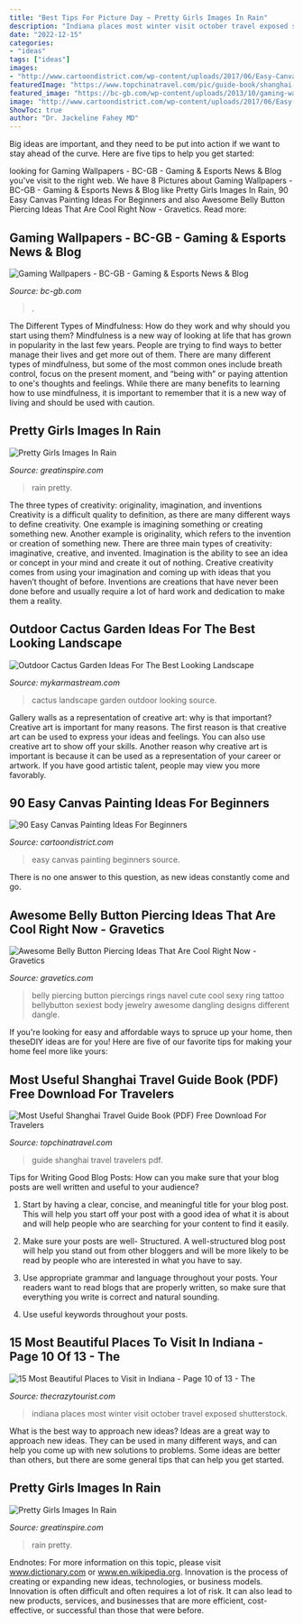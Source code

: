 ```yaml
---
title: "Best Tips For Picture Day ~ Pretty Girls Images In Rain"
description: "Indiana places most winter visit october travel exposed shutterstock"
date: "2022-12-15"
categories:
- "ideas"
tags: ["ideas"]
images:
- "http://www.cartoondistrict.com/wp-content/uploads/2017/06/Easy-Canvas-Painting-Ideas-For-Beginners21-1.jpg"
featuredImage: "https://www.topchinatravel.com/pic/guide-book/shanghai-guide-book/shanghai-guide-book_08.jpg"
featured_image: "https://bc-gb.com/wp-content/uploads/2013/10/gaming-wallpapers-games-303.jpg"
image: "http://www.cartoondistrict.com/wp-content/uploads/2017/06/Easy-Canvas-Painting-Ideas-For-Beginners21-1.jpg"
ShowToc: true
author: "Dr. Jackeline Fahey MD"
---
```



Big ideas are important, and they need to be put into action if we want to stay ahead of the curve. Here are five tips to help you get started: 

	

		
looking for Gaming Wallpapers - BC-GB - Gaming &amp; Esports News &amp; Blog you've visit to the right web. We have 8 Pictures about Gaming Wallpapers - BC-GB - Gaming &amp; Esports News &amp; Blog like Pretty Girls Images In Rain, 90 Easy Canvas Painting Ideas For Beginners and also Awesome Belly Button Piercing Ideas That Are Cool Right Now - Gravetics. Read more:
		
    
## Gaming Wallpapers - BC-GB - Gaming &amp; Esports News &amp; Blog

<img loading=lazy src="https://bc-gb.com/wp-content/uploads/2013/10/gaming-wallpapers-games-303.jpg" onerror="this.onerror=null;this.src='https://tse4.mm.bing.net/th?id=OIP.YnmLf8ofoQ2FXOImNJs9VgHaEK&amp;pid=15.1';" alt="Gaming Wallpapers - BC-GB - Gaming &amp; Esports News &amp; Blog">

_Source: bc-gb.com_

>. 

	

The Different Types of Mindfulness: How do they work and why should you start using them?
Mindfulness is a new way of looking at life that has grown in popularity in the last few years. People are trying to find ways to better manage their lives and get more out of them. There are many different types of mindfulness, but some of the most common ones include breath control, focus on the present moment, and “being with” or paying attention to one's thoughts and feelings. While there are many benefits to learning how to use mindfulness, it is important to remember that it is a new way of living and should be used with caution.

    
## Pretty Girls Images In Rain

<img loading=lazy src="https://greatinspire.com/wp-content/uploads/2016/06/Pretty-Girls-Images-In-Rain-3.jpg" onerror="this.onerror=null;this.src='https://tse1.mm.bing.net/th?id=OIP.0BO5Tnfy1xHCkNBpyEE8kQHaLG&amp;pid=15.1';" alt="Pretty Girls Images In Rain">

_Source: greatinspire.com_

>rain pretty. 

	

The three types of creativity: originality, imagination, and inventions
Creativity is a difficult quality to definition, as there are many different ways to define creativity. One example is imagining something or creating something new. Another example is originality, which refers to the invention or creation of something new. 
There are three main types of creativity: imaginative, creative, and invented. Imagination is the ability to see an idea or concept in your mind and create it out of nothing. Creative creativity comes from using your imagination and coming up with ideas that you haven’t thought of before. Inventions are creations that have never been done before and usually require a lot of hard work and dedication to make them a reality.

    
## Outdoor Cactus Garden Ideas For The Best Looking Landscape

<img loading=lazy src="https://mykarmastream.com/wp-content/uploads/2017/08/cactus-garden-9.jpg" onerror="this.onerror=null;this.src='https://tse4.mm.bing.net/th?id=OIP.JfxXK4EJu5kD7aKDXvW0RQHaLI&amp;pid=15.1';" alt="Outdoor Cactus Garden Ideas For The Best Looking Landscape">

_Source: mykarmastream.com_

>cactus landscape garden outdoor looking source. 

	

Gallery walls as a representation of creative art: why is that important?
Creative art is important for many reasons. The first reason is that creative art can be used to express your ideas and feelings. You can also use creative art to show off your skills. Another reason why creative art is important is because it can be used as a representation of your career or artwork. If you have good artistic talent, people may view you more favorably.

    
## 90 Easy Canvas Painting Ideas For Beginners

<img loading=lazy src="http://www.cartoondistrict.com/wp-content/uploads/2017/06/Easy-Canvas-Painting-Ideas-For-Beginners21-1.jpg" onerror="this.onerror=null;this.src='https://tse4.mm.bing.net/th?id=OIP.4OkhfQN4teidQ5dAVEC1JwHaJ4&amp;pid=15.1';" alt="90 Easy Canvas Painting Ideas For Beginners">

_Source: cartoondistrict.com_

>easy canvas painting beginners source. 

	

There is no one answer to this question, as new ideas constantly come and go.

    
## Awesome Belly Button Piercing Ideas That Are Cool Right Now - Gravetics

<img loading=lazy src="https://www.gravetics.com/wp-content/uploads/2017/02/Dangling-Flowers.jpg" onerror="this.onerror=null;this.src='https://tse2.mm.bing.net/th?id=OIP.1TbP_ZsVO3YrNwcqcjIXpgHaLH&amp;pid=15.1';" alt="Awesome Belly Button Piercing Ideas That Are Cool Right Now - Gravetics">

_Source: gravetics.com_

>belly piercing button piercings rings navel cute cool sexy ring tattoo bellybutton sexiest body jewelry awesome dangling designs different dangle. 

	

If you're looking for easy and affordable ways to spruce up your home, then theseDIY ideas are for you! Here are five of our favorite tips for making your home feel more like yours: 

    
## Most Useful Shanghai Travel Guide Book (PDF) Free Download For Travelers

<img loading=lazy src="https://www.topchinatravel.com/pic/guide-book/shanghai-guide-book/shanghai-guide-book_08.jpg" onerror="this.onerror=null;this.src='https://tse3.mm.bing.net/th?id=OIP.n9tWDXRHMgvO6tdywNksYQHaLA&amp;pid=15.1';" alt="Most Useful Shanghai Travel Guide Book (PDF) Free Download For Travelers">

_Source: topchinatravel.com_

>guide shanghai travel travelers pdf. 

	

Tips for Writing Good Blog Posts: How can you make sure that your blog posts are well written and useful to your audience?
1. Start by having a clear, concise, and meaningful title for your blog post. This will help you start off your post with a good idea of what it is about and will help people who are searching for your content to find it easily.
2. Make sure your posts are well- Structured. A well-structured blog post will help you stand out from other bloggers and will be more likely to be read by people who are interested in what you have to say.

3. Use appropriate grammar and language throughout your posts. Your readers want to read blogs that are properly written, so make sure that everything you write is correct and natural sounding.

4. Use useful keywords throughout your posts.

    
## 15 Most Beautiful Places To Visit In Indiana - Page 10 Of 13 - The

<img loading=lazy src="https://cdn.thecrazytourist.com/wp-content/uploads/2018/06/ccimage-shutterstock_55131451.jpg" onerror="this.onerror=null;this.src='https://tse2.mm.bing.net/th?id=OIP.pVf51Ap-2L8UVKrRgVSsfgHaE_&amp;pid=15.1';" alt="15 Most Beautiful Places to Visit in Indiana - Page 10 of 13 - The">

_Source: thecrazytourist.com_

>indiana places most winter visit october travel exposed shutterstock. 

	

What is the best way to approach new ideas?
Ideas are a great way to approach new ideas. They can be used in many different ways, and can help you come up with new solutions to problems. Some ideas are better than others, but there are some general tips that can help you get started.

    
## Pretty Girls Images In Rain

<img loading=lazy src="https://www.greatinspire.com/wp-content/uploads/2016/06/Pretty-Girls-Images-In-Rain-15.jpg" onerror="this.onerror=null;this.src='https://tse1.mm.bing.net/th?id=OIP.dI2LArz1vZMdQkQLP9ARAgHaLI&amp;pid=15.1';" alt="Pretty Girls Images In Rain">

_Source: greatinspire.com_

>rain pretty. 

	

Endnotes: For more information on this topic, please visit www.dictionary.com or www.en.wikipedia.org.
Innovation is the process of creating or expanding new ideas, technologies, or business models. Innovation is often difficult and often requires a lot of risk. It can also lead to new products, services, and businesses that are more efficient, cost-effective, or successful than those that were before.

